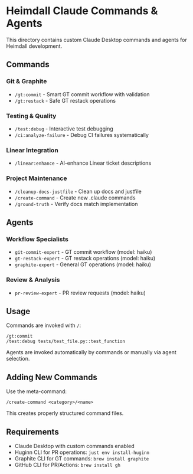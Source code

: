 # Heimdall Claude Commands & Agents

This directory contains custom Claude Desktop commands and agents for Heimdall development.

## Commands

### Git & Graphite

- `/gt:commit` - Smart GT commit workflow with validation
- `/gt:restack` - Safe GT restack operations

### Testing & Quality

- `/test:debug` - Interactive test debugging
- `/ci:analyze-failure` - Debug CI failures systematically

### Linear Integration

- `/linear:enhance` - AI-enhance Linear ticket descriptions

### Project Maintenance

- `/cleanup-docs-justfile` - Clean up docs and justfile
- `/create-command` - Create new .claude commands
- `/ground-truth` - Verify docs match implementation

## Agents

### Workflow Specialists

- `git-commit-expert` - GT commit workflow (model: haiku)
- `gt-restack-expert` - GT restack operations (model: haiku)
- `graphite-expert` - General GT operations (model: haiku)

### Review & Analysis

- `pr-review-expert` - PR review requests (model: haiku)

## Usage

Commands are invoked with `/`:

```
/gt:commit
/test:debug tests/test_file.py::test_function
```

Agents are invoked automatically by commands or manually via agent selection.

## Adding New Commands

Use the meta-command:

```
/create-command <category>/<name>
```

This creates properly structured command files.

## Requirements

- Claude Desktop with custom commands enabled
- Huginn CLI for PR operations: `just env install-huginn`
- Graphite CLI for GT commands: `brew install graphite`
- GitHub CLI for PR/Actions: `brew install gh`

